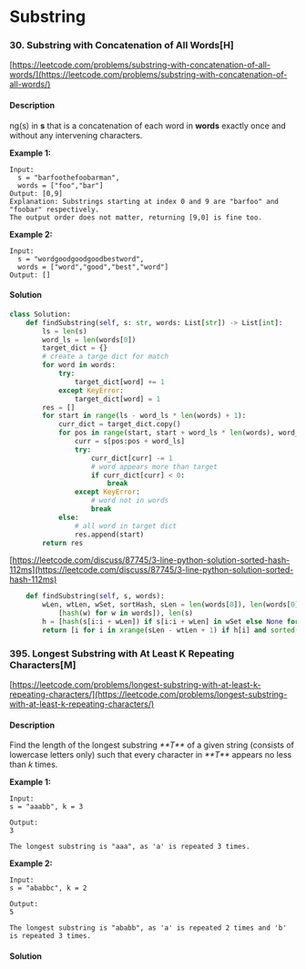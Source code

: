 # Substring



### 30. Substring with Concatenation of All Words\[H\]

[https://leetcode.com/problems/substring-with-concatenation-of-all-words/](https://leetcode.com/problems/substring-with-concatenation-of-all-words/)

#### Description

ng\(s\) in **s** that is a concatenation of each word in **words** exactly once and without any intervening characters.

**Example 1:**

```text
Input:
  s = "barfoothefoobarman",
  words = ["foo","bar"]
Output: [0,9]
Explanation: Substrings starting at index 0 and 9 are "barfoo" and "foobar" respectively.
The output order does not matter, returning [9,0] is fine too.
```

**Example 2:**

```text
Input:
  s = "wordgoodgoodgoodbestword",
  words = ["word","good","best","word"]
Output: []
```

#### Solution

```python
class Solution:
    def findSubstring(self, s: str, words: List[str]) -> List[int]:
        ls = len(s)
        word_ls = len(words[0])
        target_dict = {}
        # create a targe dict for match
        for word in words:
            try:
                target_dict[word] += 1
            except KeyError:
                target_dict[word] = 1
        res = []
        for start in range(ls - word_ls * len(words) + 1):
            curr_dict = target_dict.copy()
            for pos in range(start, start + word_ls * len(words), word_ls):
                curr = s[pos:pos + word_ls]
                try:
                    curr_dict[curr] -= 1
                    # word appears more than target
                    if curr_dict[curr] < 0:
                        break
                except KeyError:
                    # word not in words
                    break
            else:
                # all word in target dict
                res.append(start)
        return res
```

[https://leetcode.com/discuss/87745/3-line-python-solution-sorted-hash-112ms](https://leetcode.com/discuss/87745/3-line-python-solution-sorted-hash-112ms)

```python
    def findSubstring(self, s, words):
        wLen, wtLen, wSet, sortHash, sLen = len(words[0]), len(words[0]) * len(words), set(words), sorted(
            [hash(w) for w in words]), len(s)
        h = [hash(s[i:i + wLen]) if s[i:i + wLen] in wSet else None for i in xrange(sLen - wLen + 1)]
        return [i for i in xrange(sLen - wtLen + 1) if h[i] and sorted(h[i: i + wtLen: wLen]) == sortHash]
```

### 395. Longest Substring with At Least K Repeating Characters\[M\]

[https://leetcode.com/problems/longest-substring-with-at-least-k-repeating-characters/](https://leetcode.com/problems/longest-substring-with-at-least-k-repeating-characters/)

#### Description

Find the length of the longest substring _**T\**_ of a given string \(consists of lowercase letters only\) such that every character in _**T\**_ appears no less than _k_ times.

**Example 1:**

```text
Input:
s = "aaabb", k = 3

Output:
3

The longest substring is "aaa", as 'a' is repeated 3 times.
```

**Example 2:**

```text
Input:
s = "ababbc", k = 2

Output:
5

The longest substring is "ababb", as 'a' is repeated 2 times and 'b' is repeated 3 times.
```

#### Solution

```python

```

